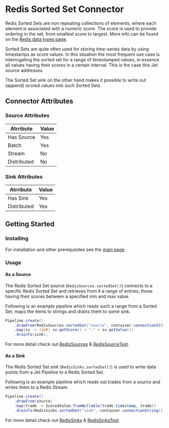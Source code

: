 # Redis Sorted Set Connector

Redis Sorted Sets are non repeating collections of elements, where each element is associated with a numeric score.
The score is used to provide ordering in the set, from smallest score to largest. More info can be found on the 
[Redis data types page](https://redis.io/topics/data-types). 

Sorted Sets are quite often used for storing time-series data by using timestamps as score values. In this 
situation the most frequent use case is interrogating the sorted set for a range of timestamped values, in essence 
all values having their scores in a certain interval. This is the case this Jet source addresses.

The Sorted Set sink on the other hand makes it possible to write out (append) scored values into such Sorted Sets.  

## Connector Attributes

### Source Attributes
|  Atrribute  | Value |
|-------------|-------|
| Has Source  |  Yes  |
| Batch       |  Yes  |
| Stream      |  No   |
| Distributed |  No   |

### Sink Attributes
|  Atrribute  | Value |
|-------------|-------|
| Has Sink    |  Yes  |
| Distributed |  Yes  |

## Getting Started

### Installing

For installation and other prerequisites see the [main page](README.md#prerequisites-for-all-connectors).

### Usage

#### As a Source

The Redis Sorted Set source (`RedisSources.sortedSet()`) connects to a specific Redis Sorted Set and retrieves from it a 
range of entries, those having their scores between a specified min and max value.  

Following is an example pipeline which reads such a range from a Sorted Set, maps the items to strings and 
drains them to some sink.

```java
Pipeline.create()
    .drawFrom(RedisSources.sortedSet("source", container.connectionString(), "sortedSet", 10_000d, 19_999d))
    .map(sv -> (int) sv.getScore() + ":" + sv.getValue())
    .drainTo(sink);
```

For more detail check out [RedisSources](src/main/java/com/hazelcast/jet/contrib/redis/RedisSources.java) & 
[RedisSourceTest](src/test/java/com/hazelcast/jet/contrib/redis/RedisSourceTest.java).

#### As a Sink

The Redis Sorted Set sink (`RedisSinks.sortedSet()`) is used to write data points from a Jet Pipeline to a 
Redis Sorted Set. 

Following is an example pipeline which reads out trades from a source and writes them to a Redis Stream.

```java
Pipeline.create()
    .drawFrom(source)
    .map(trade -> ScoredValue.fromNullable(trade.timestamp, trade))
    .drainTo(RedisSinks.sortedSet("sink", container.connectionString(), "sortedSet"));
```

For more detail check out [RedisSinks](src/main/java/com/hazelcast/jet/contrib/redis/RedisSinks.java) & 
[RedisSinksTest](src/test/java/com/hazelcast/jet/contrib/redis/RedisSinksTest.java).